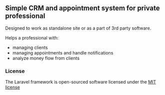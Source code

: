 ## Simple CRM and appointment system for private professional

Designed to work as standalone site or as a part of 3rd party software.

Helps a professional with:
- managing clients
- managing appointments and handle notifications
- analyze money flow from clients


### License

The Laravel framework is open-sourced software licensed under the [MIT license](http://opensource.org/licenses/MIT)
